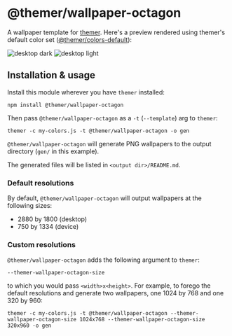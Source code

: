 # @themer/wallpaper-octagon

A wallpaper template for [themer](https://github.com/mjswensen/themer). Here's a preview rendered using themer's default color set ([@themer/colors-default](https://github.com/mjswensen/themer/tree/master/cli/packages/colors-default)):

![desktop dark](https://cdn.jsdelivr.net/gh/mjswensen/themer@e9ed123af5093d0b6fd7ad6aa03344c9ecc132a1/cli/packages/wallpaper-octagon/assets/themer-wallpaper-octagon-dark-2880x1800.png)
![desktop light](https://cdn.jsdelivr.net/gh/mjswensen/themer@e9ed123af5093d0b6fd7ad6aa03344c9ecc132a1/cli/packages/wallpaper-octagon/assets/themer-wallpaper-octagon-light-2880x1800.png)

## Installation & usage

Install this module wherever you have `themer` installed:

    npm install @themer/wallpaper-octagon

Then pass `@themer/wallpaper-octagon` as a `-t` (`--template`) arg to `themer`:

    themer -c my-colors.js -t @themer/wallpaper-octagon -o gen

`@themer/wallpaper-octagon` will generate PNG wallpapers to the output directory (`gen/` in this example).

The generated files will be listed in `<output dir>/README.md`.

### Default resolutions

By default, `@themer/wallpaper-octagon` will output wallpapers at the following sizes:

* 2880 by 1800 (desktop)
* 750 by 1334 (device)

### Custom resolutions

`@themer/wallpaper-octagon` adds the following argument to `themer`:

    --themer-wallpaper-octagon-size

to which you would pass `<width>x<height>`. For example, to forego the default resolutions and generate two wallpapers, one 1024 by 768 and one 320 by 960:

    themer -c my-colors.js -t @themer/wallpaper-octagon --themer-wallpaper-octagon-size 1024x768 --themer-wallpaper-octagon-size 320x960 -o gen
